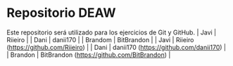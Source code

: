# Repositorio DEAW
Este repositorio será utilizado para los ejercicios de Git y GitHub.
| Javi | Riieiro |
| Dani | danii170 |
| Brandom | BitBrandon |
| Javi | Riieiro (https://github.com/Riieiro) |
| Dani | danii170 (https://github.com/danii170) |
| Brandon | BitBrandon (https://github.com/BitBrandon) |
